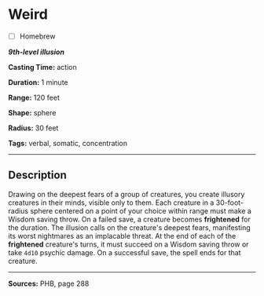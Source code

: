 # Weird

- [ ] Homebrew

***9th-level illusion***

**Casting Time:** action

**Duration:** 1 minute

**Range:** 120 feet

**Shape:** sphere

**Radius:** 30 feet

**Tags:** verbal, somatic, concentration

---

## Description
Drawing on the deepest fears of a group of creatures, you create illusory creatures in their minds, visible only to them.
Each creature in a 30-foot-radius sphere centered on a point of your choice within range must make a Wisdom saving throw.
On a failed save, a creature becomes **frightened** for the duration.
The illusion calls on the creature's deepest fears, manifesting its worst nightmares as an implacable threat.
At the end of each of the **frightened** creature's turns, it must succeed on a Wisdom saving throw or take `4d10` psychic damage.
On a successful save, the spell ends for that creature.

---

**Sources:** PHB, page 288
